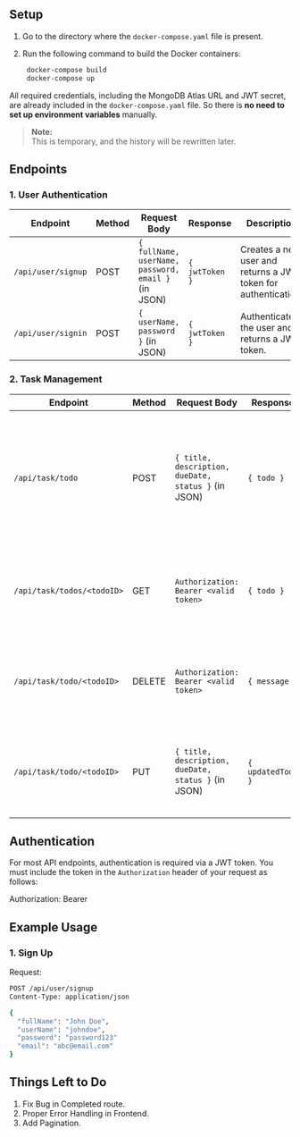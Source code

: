 ## Setup

1. Go to the directory where the `docker-compose.yaml` file is present.
2. Run the following command to build the Docker containers:

   ```bash
    docker-compose build
    docker-compose up
   ```

All required credentials, including the MongoDB Atlas URL and JWT secret, are already included in the `docker-compose.yaml` file. So there is **no need to set up environment variables** manually.

> **Note:**  
> This is temporary, and the history will be rewritten later.

## Endpoints

### 1. **User Authentication**

| Endpoint           | Method | Request Body                                        | Response       | Description                                                    |
| ------------------ | ------ | --------------------------------------------------- | -------------- | -------------------------------------------------------------- |
| `/api/user/signup` | POST   | `{ fullName, userName, password, email }` (in JSON) | `{ jwtToken }` | Creates a new user and returns a JWT token for authentication. |
| `/api/user/signin` | POST   | `{ userName, password }` (in JSON)                  | `{ jwtToken }` | Authenticates the user and returns a JWT token.                |

### 2. **Task Management**

| Endpoint                   | Method | Request Body                                        | Response          | Description                                                                                                                                    |
| -------------------------- | ------ | --------------------------------------------------- | ----------------- | ---------------------------------------------------------------------------------------------------------------------------------------------- |
| `/api/task/todo`           | POST   | `{ title, description, dueDate, status }` (in JSON) | `{ todo }`        | Creates a new todo. `createdAt` and `updatedAt` are automatically handled by Mongoose. Requires `Authorization` header with a valid JWT token. |
| `/api/task/todos/<todoID>` | GET    | `Authorization: Bearer <valid token>`               | `{ todo }`        | Retrieves a specific todo by its ID. Requires `Authorization` header with a valid JWT token.                                                   |
| `/api/task/todo/<todoID>`  | DELETE | `Authorization: Bearer <valid token>`               | `{ message }`     | Deletes a specific todo by its ID. Requires `Authorization` header with a valid JWT token.                                                     |
| `/api/task/todo/<todoID>`  | PUT    | `{ title, description, dueDate, status }` (in JSON) | `{ updatedTodo }` | Updates a specific todo by its ID. Requires `Authorization` header with a valid JWT token.                                                     |

## Authentication

For most API endpoints, authentication is required via a JWT token. You must include the token in the `Authorization` header of your request as follows:

Authorization: Bearer <valid token>

## Example Usage

### 1. Sign Up

Request:

```bash
POST /api/user/signup
Content-Type: application/json

{
  "fullName": "John Doe",
  "userName": "johndoe",
  "password": "password123"
  "email": "abc@email.com"
}

```

## Things Left to Do

1. Fix Bug in Completed route.
2. Proper Error Handling in Frontend.
3. Add Pagination.
